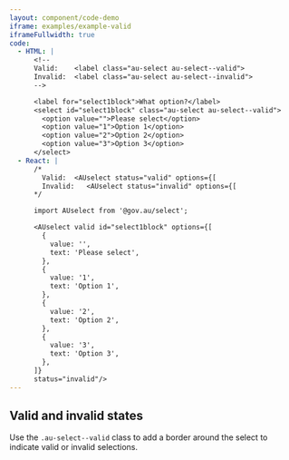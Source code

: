 ```yaml
---
layout: component/code-demo
iframe: examples/example-valid
iframeFullwidth: true
code:
  - HTML: |
      <!--
      Valid:    <label class="au-select au-select--valid">
      Invalid:  <label class="au-select au-select--invalid">
      -->

      <label for="select1block">What option?</label>
      <select id="select1block" class="au-select au-select--valid">
        <option value="">Please select</option>
        <option value="1">Option 1</option>
        <option value="2">Option 2</option>
        <option value="3">Option 3</option>
      </select>
  - React: |
      /*
        Valid:  <AUselect status="valid" options={[
        Invalid:   <AUselect status="invalid" options={[
      */

      import AUselect from '@gov.au/select';

      <AUselect valid id="select1block" options={[
        {
          value: '',
          text: 'Please select',
        },
        {
          value: '1',
          text: 'Option 1',
        },
        {
          value: '2',
          text: 'Option 2',
        },
        {
          value: '3',
          text: 'Option 3',
        },
      ]}
      status="invalid"/>
---
```

## Valid and invalid states

Use the `.au-select--valid` class to add a border around the select to indicate valid or invalid selections.
